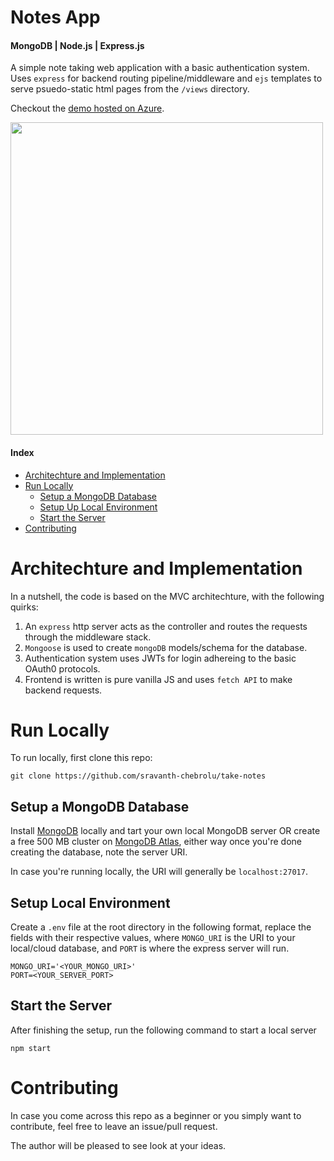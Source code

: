 # Notes App 
#### MongoDB | Node.js | Express.js 

A simple note taking web application with a basic authentication system. Uses `express` for backend routing pipeline/middleware and `ejs` templates to serve psuedo-static html pages from the `/views` directory. 

Checkout the [demo hosted on Azure](https://takenotes.azurewebsites.net).

<img src="https://i.imgur.com/LiM9x8P.png" width="500">

#### Index
-    [Architechture and Implementation](#architechture-and-implementation)
-    [Run Locally](#run-locally)
     -    [Setup a MongoDB Database](#setup-a-mongodb-database)
     -    [Setup Up Local Environment](#setup-local-environment)
     -    [Start the Server](#start-the-server)
-    [Contributing](#contributing)

# Architechture and Implementation
In a nutshell, the code is based on the MVC architechture, with the following quirks:

1. An `express` http server acts as the controller and routes the requests through the middleware stack.
2. `Mongoose` is used to create `mongoDB` models/schema for the database.
3. Authentication system uses JWTs for login adhereing to the basic OAuth0 protocols.
4. Frontend is written is pure vanilla JS and uses `fetch API` to make backend requests.  

# Run Locally
To run locally, first clone this repo:
```
git clone https://github.com/sravanth-chebrolu/take-notes
```

## Setup a MongoDB Database
Install [MongoDB](https://docs.mongodb.com/manual/administration/install-community/) locally and tart your own local MongoDB server OR create a free 500 MB cluster on [MongoDB Atlas](https://www.mongodb.com/try), either way once you're done creating the database, note the server URI.

In case you're running locally, the URI will generally be `localhost:27017`.

## Setup Local Environment
Create a `.env` file at the root directory in the following format, replace the fields with their respective values, where `MONGO_URI` is the URI to your local/cloud database, and `PORT` is where the express server will run.

```
MONGO_URI='<YOUR_MONGO_URI>'
PORT=<YOUR_SERVER_PORT> 
```

## Start the Server

After finishing the setup, run the following command to start a local server

```
npm start
```

# Contributing
In case you come across this repo as a beginner or you simply want to contribute, feel free to leave an issue/pull request. 

The author will be pleased to see look at your ideas.
